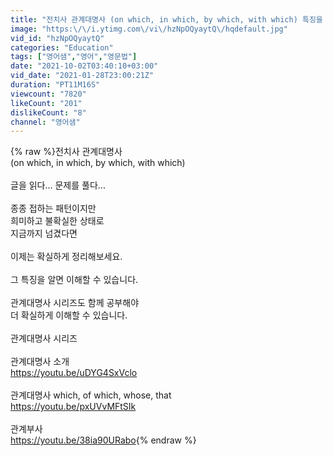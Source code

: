 ```yaml
---
title: "전치사 관계대명사 (on which, in which, by which, with which) 특징을 알면 헷갈리지 않아요. 익숙하지 않지만 정말 많이 쓰는 패턴 이제는 정리!!"
image: "https:\/\/i.ytimg.com\/vi\/hzNpOQyaytQ\/hqdefault.jpg"
vid_id: "hzNpOQyaytQ"
categories: "Education"
tags: ["영어샘","영어","영문법"]
date: "2021-10-02T03:40:10+03:00"
vid_date: "2021-01-28T23:00:21Z"
duration: "PT11M16S"
viewcount: "7820"
likeCount: "201"
dislikeCount: "8"
channel: "영어샘"
---
```

{% raw %}전치사 관계대명사<br />(on which, in which, by which, with which)<br /><br />글을 읽다... 문제를 풀다...<br /><br />종종 접하는 패턴이지만<br />희미하고 불확실한 상태로<br />지금까지 넘겼다면<br /><br />이제는 확실하게 정리해보세요.<br /><br />그 특징을 알면 이해할 수 있습니다.<br /><br />관계대명사 시리즈도 함께 공부해야 <br />더 확실하게 이해할 수 있습니다.<br /><br />관계대명사 시리즈<br /><br />관계대명사 소개<br /> <a rel="nofollow" target="blank" href="https://youtu.be/uDYG4SxVclo">https://youtu.be/uDYG4SxVclo</a><br /><br />관계대명사 which, of which, whose, that <br /><a rel="nofollow" target="blank" href="https://youtu.be/pxUVvMFtSIk">https://youtu.be/pxUVvMFtSIk</a><br /><br />관계부사<br /><a rel="nofollow" target="blank" href="https://youtu.be/38ia90URabo">https://youtu.be/38ia90URabo</a>{% endraw %}
